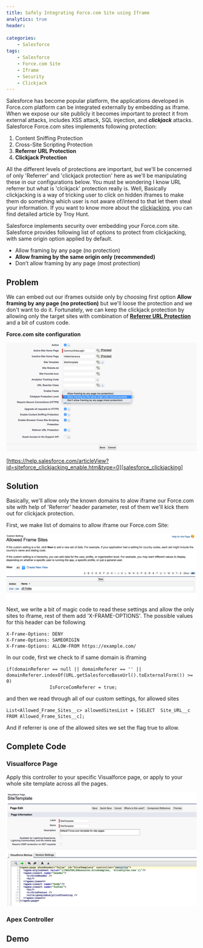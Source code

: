 ```yaml
---
title: Safely Integrating Force.com Site using Iframe
analytics: true
header:  

categories:
    - Salesforce
tags:
    - Salesforce
    - Force.com Site
    - Iframe
    - Security
    - Clickjack
---
```


Salesforce has become popular platform, the applications developed in Force.com platform can be integrated externally by embedding as iframe. When we expose our site publicly it becomes important to protect it from external attacks, includes XSS attack, SQL injection, and ***clickjack*** attacks.
Salesforce Force.com sites implements following protection:

1. Content Sniffing Protection 
2. Cross-Site Scripting Protection	
3. **Referrer URL Protection**
4. **Clickjack Protection**

All the different levels of protections are important, but we'll be concerned of only 'Referrer' and 'clickjack protection' here as we'll be manipulating these in our configurations below. You must be wondering I know URL referrer but what is 'clcikjack' protection really is. Well, Basically clickjacking is a way of tricking user to click on hidden iframes to make them do something which user is not aware of/intend to that let them steal your information. If you want to know more about the [clickjacking][clickjacking], you can find detailed article by Troy Hunt.

Salesforce implements security over embedding your Force.com site. Salesforce provides following list of options to protect from clickjacking, with same origin option applied by default.

* Allow framing by any page (no protection)
* **Allow framing by the same origin only (recommended)**
* Don’t allow framing by any page (most protection)

## Problem
We can embed out our iframes outside only by choosing first option **Allow framing by any page (no protection)** but we'll loose the protection and we don't want to do it. Fortunately, we can keep the clickjack protection by allowing only the target sites with combination of **[Referrer URL Protection](https://blog.mozilla.org/security/2015/01/21/meta-referrer/)** and a bit of custom code.

**Force.com site configuration**

![](/assets/images/salesforce-iframe/clickjack_protection1.png)

[https://help.salesforce.com/articleView?id=siteforce_clickjacking_enable.htm&type=0][salesforce_clickjacking]

## Solution
Basically, we'll allow only the known domains to alow iframe our Force.com site with help of 'Referrer' header parameter, rest of them we'll kick them out for clickjack protection.

First, we make list of domains to allow iframe our Force.com Site:

![](/assets/images/salesforce-iframe/allowed_frame_sites.png)

Next, we write a bit of magic code to read these settings and allow the only sites to iframe, rest of them add 'X-FRAME-OPTIONS'.
The possible values for this header can be following

	X-Frame-Options: DENY
	X-Frame-Options: SAMEORIGIN
	X-Frame-Options: ALLOW-FROM https://example.com/

In our code, first we check to if same domain is iframing


	if(domainReferer == null || domainReferer == '' || domainReferer.indexOf(URL.getSalesforceBaseUrl().toExternalForm()) >= 0)
	                IsForceComReferer = true;

and then we read through all of our custom settings, for allowed sites

	List<Allowed_Frame_Sites__c> allowedSitesList = [SELECT  Site_URL__c FROM Allowed_Frame_Sites__c];

And if referrer is one of the allowed sites we set the flag true to allow.

## Complete Code

### Visualforce Page
Apply this controller to your specific Visualforce page, or apply to your whole site template across all the pages.

![](/assets/images/salesforce-iframe/vf_template.png)

### Apex Controller
<script src="https://gist.github.com/bilalfastian/fc3489992176b5887719dc16c5108ca0.js"></script>



## Demo

<script async src="https://jsfiddle.net/bilalfastian/4cog049f/embed/html,result/"></script>

[salesforce_clickjacking]: [https://help.salesforce.com/articleView?id=siteforce_clickjacking_enable.htm&type=0]
[clickjacking]: https://www.troyhunt.com/clickjack-attack-hidden-threat-right-in/